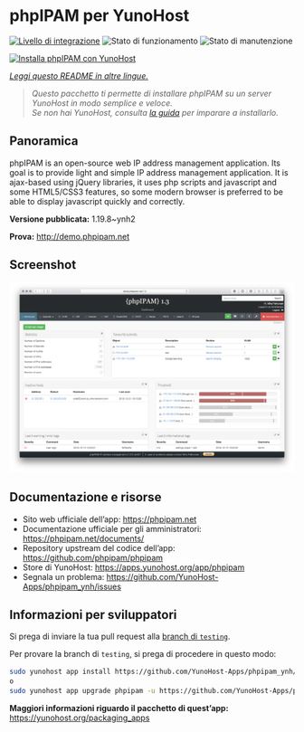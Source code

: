 <!--
N.B.: Questo README è stato automaticamente generato da <https://github.com/YunoHost/apps/tree/master/tools/readme_generator>
NON DEVE essere modificato manualmente.
-->

# phpIPAM per YunoHost

[![Livello di integrazione](https://dash.yunohost.org/integration/phpipam.svg)](https://dash.yunohost.org/appci/app/phpipam) ![Stato di funzionamento](https://ci-apps.yunohost.org/ci/badges/phpipam.status.svg) ![Stato di manutenzione](https://ci-apps.yunohost.org/ci/badges/phpipam.maintain.svg)

[![Installa phpIPAM con YunoHost](https://install-app.yunohost.org/install-with-yunohost.svg)](https://install-app.yunohost.org/?app=phpipam)

*[Leggi questo README in altre lingue.](./ALL_README.md)*

> *Questo pacchetto ti permette di installare phpIPAM su un server YunoHost in modo semplice e veloce.*  
> *Se non hai YunoHost, consulta [la guida](https://yunohost.org/install) per imparare a installarlo.*

## Panoramica

phpIPAM is an open-source web IP address management application. Its goal is to provide light and simple IP address management application. It is ajax-based using jQuery libraries, it uses php scripts and javascript and some HTML5/CSS3 features, so some modern browser is preferred to be able to display javascript quickly and correctly.

**Versione pubblicata:** 1.19.8~ynh2

**Prova:** <http://demo.phpipam.net>

## Screenshot

![Screenshot di phpIPAM](./doc/screenshots/dashboard.png)

## Documentazione e risorse

- Sito web ufficiale dell’app: <https://phpipam.net>
- Documentazione ufficiale per gli amministratori: <https://phpipam.net/documents/>
- Repository upstream del codice dell’app: <https://github.com/phpipam/phpipam>
- Store di YunoHost: <https://apps.yunohost.org/app/phpipam>
- Segnala un problema: <https://github.com/YunoHost-Apps/phpipam_ynh/issues>

## Informazioni per sviluppatori

Si prega di inviare la tua pull request alla [branch di `testing`](https://github.com/YunoHost-Apps/phpipam_ynh/tree/testing).

Per provare la branch di `testing`, si prega di procedere in questo modo:

```bash
sudo yunohost app install https://github.com/YunoHost-Apps/phpipam_ynh/tree/testing --debug
o
sudo yunohost app upgrade phpipam -u https://github.com/YunoHost-Apps/phpipam_ynh/tree/testing --debug
```

**Maggiori informazioni riguardo il pacchetto di quest’app:** <https://yunohost.org/packaging_apps>
